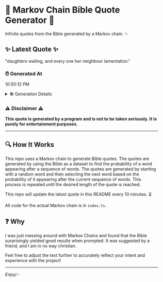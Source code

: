 # 📖 Markov Chain Bible Quote Generator 📖

Infinite quotes from the Bible generated by a Markov chain. ✨

## ✨ Latest Quote ✨
"daughters wailing, and every one her neighbour lamentation."

### ⏰ Generated At
*10:50:12 PM*

<details>
    <summary>🛠️ Generation Details</summary>
    <p>
        <strong>🌱 Seed:</strong> daughters<br>
        <strong>🔄 Iterations:</strong> 7<br>
        <strong>📜 Context History:</strong><br>[ daughters ]: wailing,<br>[ daughters, wailing, ]: and<br>[ daughters, wailing,, and ]: every<br>[ daughters, wailing,, and, every ]: one<br>[ daughters, wailing,, and, every, one ]: her<br>[ daughters, wailing,, and, every, one, her ]: neighbour<br>[ wailing,, and, every, one, her, neighbour ]: lamentation.<br>
    </p>
</details>

### ⚠️ Disclaimer ⚠️
**This quote is generated by a program and is not to be taken seriously. It is purely for entertainment purposes.**

---

## 🔍 How It Works

This repo uses a Markov chain to generate Bible quotes. The quotes are generated by using the Bible as a dataset to find the probability of a word appearing after a sequence of words. The quotes are generated by starting with a random word and then selecting the next word based on the probability of it appearing after the current sequence of words. This process is repeated until the desired length of the quote is reached.

This repo will update the latest quote in this README every 10 minutes. ⏳

All code for the actual Markov chain is in `index.ts`.

## ❓ Why

I was just messing around with Markov Chains and found that the Bible surprisingly yielded good results when prompted. 
It was suggested by a friend, and I am in no way christian.

Feel free to adjust the text further to accurately reflect your intent and experience with the project!

---

*Enjoy*✨
